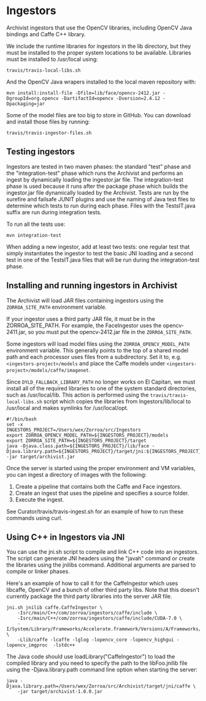 # Ingestors

Archivist ingestors that use the OpenCV libraries, including OpenCV Java bindings
and Caffe C++ library.

We include the runtime libraries for ingestors in the lib directory, but they must
be installed to the proper system locations to be available. Libraries must be installed
to /usr/local using:

`travis/travis-local-libs.sh`

And the OpenCV Java wrapers installed to the local maven repository with:

`mvn install:install-file -Dfile=lib/face/opencv-2412.jar -DgroupId=org.opencv -DartifactId=opencv -Dversion=2.4.12 -Dpackaging=jar`

Some of the model files are too big to store in GitHub. You can download and install
those files by running:

`travis/travis-ingestor-files.sh`


## Testing ingestors

Ingestors are tested in two maven phases: the standard "test" phase and the "integration-test"
phase which runs the Archivist and performs an ingest by dynamically loading the ingestor.jar
file. The integration-test phase is used because it runs after the package phase which builds
the ingestor.jar file dynamically loaded by the Archivist. Tests are run by the surefire and
failsafe JUNIT plugins and use the naming of Java test files to determine which tests to run
during each phase. Files with the TestsIT.java suffix are run during integration tests.

To run all the tests use:

`mvn integration-test`

When adding a new ingestor, add at least two tests: one regular test that simply instantiates
the ingestor to test the basic JNI loading and a second test in one of the TestsIT.java files
that will be run during the integration-test phase.


## Installing and running ingestors in Archivist

The Archivist will load JAR files containing ingestors using the `ZORROA_SITE_PATH`
environment variable.

If your ingestor uses a third party JAR file, it must be in the ZORROA_SITE_PATH.
For example, the FaceIngestor uses the opencv-2411.jar, so you must put the
opencv-2412.jar file in the `ZORROA_SITE_PATH`.

Some ingestors will load model files using the `ZORROA_OPENCV_MODEL_PATH` environment
variable. This generally points to the top of a shared model path and each processor
uses files from a subdirectory. Set it to, e.g. `<ingestors-project>/models` and place
the Caffe models under `<ingestors-project>/models/caffe/imagenet`.

Since `DYLD_FALLBACK_LIBRARY_PATH` no longer works on El Capitan, we must install all
of the required libraries to one of the system standard directories, such as /usr/local/lib.
This action is performed using the `travis/travis-local-libs.sh` script which copies the
libraries from Ingestors/lib/local to /usr/local and makes symlinks for /usr/local/opt.

```
#!/bin/bash
set -x
INGESTORS_PROJECT=/Users/wex/Zorroa/src/Ingestors
export ZORROA_OPENCV_MODEL_PATH=${INGESTORS_PROJECT}/models
export ZORROA_SITE_PATH=${INGESTORS_PROJECT}/target
java -Djava.class.path=${INGESTORS_PROJECT}/lib/face -Djava.library.path=${INGESTORS_PROJECT}/target/jni:${INGESTORS_PROJECT}/lib/face -jar target/archivist.jar
```

Once the server is started using the proper environment and VM variables, you can ingest a
directory of images with the following:

1. Create a pipeline that contains both the Caffe and Face ingestors.
2. Create an ingest that uses the pipeline and specifies a source folder.
3. Execute the ingest.


See Curator/travis/travis-ingest.sh for an example of how to run these commands using curl.


## Using C++ in Ingestors via JNI

You can use the jni.sh script to compile and link C++ code into an ingestors.
The script can generate JNI headers using the "javah" command or create the libraries
using the jnilibs command. Additional arguments are parsed to compile or linker phases.

Here's an example of how to call it for the CaffeIngestor which uses libcaffe,
OpenCV and a bunch of other third party libs. Note that this doesn't currently
package the third party libraries into the server JAR file.

```
jni.sh jnilib caffe.CaffeIngestor \
    -Isrc/main/C++/com/zorroa/ingestors/caffe/include \
    -Isrc/main/C++/com/zorroa/ingestors/caffe/include/CUDA-7.0 \
    -I/System/Library/Frameworks/Accelerate.framework/Versions/A/Frameworks/vecLib.framework/Versions/A/Headers \
    -Llib/caffe -lcaffe -lglog -lopencv_core -lopencv_highgui -lopencv_imgproc  -lstdc++
```

The Java code should use loadLibrary("CaffeIngestor") to load the compiled library
and you need to specify the path to the libFoo.jnilib file using the -Djava.library.path
command line option when starting the server:

```
java -Djava.library.path=/Users/wex/Zorroa/src/Archivist/target/jni/caffe \
    -jar target/archivist-1.0.0.jar
```
